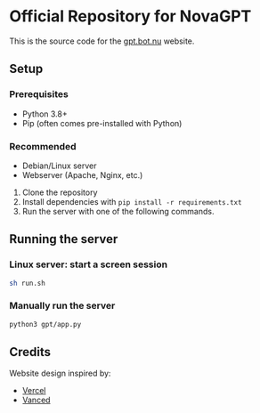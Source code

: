 # Official Repository for NovaGPT
This is the source code for the [gpt.bot.nu](https://gpt.bot.nu) website.

## Setup
### Prerequisites
- Python 3.8+
- Pip (often comes pre-installed with Python)

### Recommended
- Debian/Linux server
- Webserver (Apache, Nginx, etc.)

1. Clone the repository
2. Install dependencies with `pip install -r requirements.txt`
3. Run the server with one of the following commands.

## Running the server
### Linux server: start a screen session
```bash
sh run.sh
```
### Manually run the server
```bash
python3 gpt/app.py
```

## Credits
Website design inspired by:
- [Vercel](https://vercel.com)
- [Vanced](https://vancedapp.com/)
